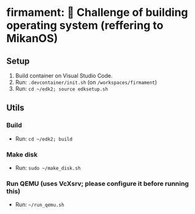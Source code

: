 # firmament: 🌄 Challenge of building operating system (reffering to MikanOS)
## Setup
1. Build container on Visual Studio Code.
1. Run: `.devcontainer/init.sh` (on `/workspaces/firmament`)
1. Run: `cd ~/edk2; source edksetup.sh`
## Utils
### Build
* Run: `cd ~/edk2; build`
### Make disk
* Run: `sudo ~/make_disk.sh`
### Run QEMU (uses VcXsrv; please configure it before running this)
* Run: `~/run_qemu.sh`
